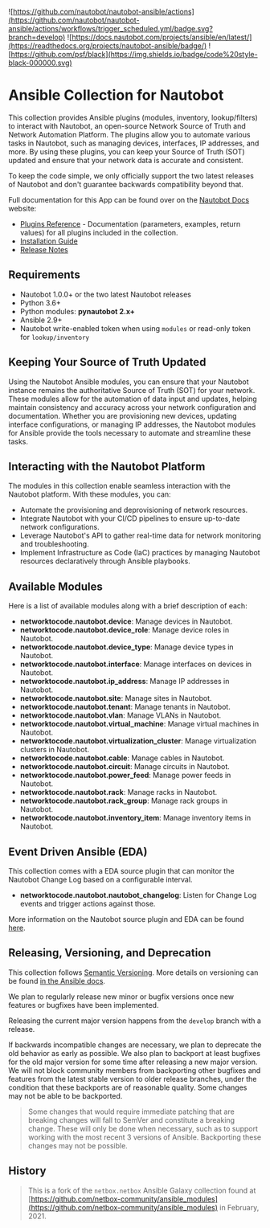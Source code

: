 ![https://github.com/nautobot/nautobot-ansible/actions](https://github.com/nautobot/nautobot-ansible/actions/workflows/trigger_scheduled.yml/badge.svg?branch=develop)
![https://docs.nautobot.com/projects/ansible/en/latest/](https://readthedocs.org/projects/nautobot-ansible/badge/)
![https://github.com/psf/black](https://img.shields.io/badge/code%20style-black-000000.svg)

# Ansible Collection for Nautobot


This collection provides Ansible plugins (modules, inventory, lookup/filters) to interact with Nautobot, an open-source Network Source of Truth and Network Automation Platform. The plugins allow you to automate various tasks in Nautobot, such as managing devices, interfaces, IP addresses, and more. By using these plugins, you can keep your Source of Truth (SOT) updated and ensure that your network data is accurate and consistent.

To keep the code simple, we only officially support the two latest releases of Nautobot and don't guarantee backwards compatibility beyond that.

Full documentation for this App can be found over on the [Nautobot Docs](https://docs.nautobot.com) website:

- [Plugins Reference](https://docs.nautobot.com/projects/ansible/en/latest/networktocode.nautobot/) - Documentation (parameters, examples, return values) for all plugins included in the collection.
- [Installation Guide](https://docs.nautobot.com/projects/ansible/en/latest/getting_started/installation/)
- [Release Notes](https://docs.nautobot.com/projects/ansible/en/latest/release_notes/)

## Requirements

- Nautobot 1.0.0+ or the two latest Nautobot releases
- Python 3.6+
- Python modules: **pynautobot 2.x+**
- Ansible 2.9+
- Nautobot write-enabled token when using `modules` or read-only token for `lookup/inventory`

## Keeping Your Source of Truth Updated

Using the Nautobot Ansible modules, you can ensure that your Nautobot instance remains the authoritative Source of Truth (SOT) for your network. These modules allow for the automation of data input and updates, helping maintain consistency and accuracy across your network configuration and documentation. Whether you are provisioning new devices, updating interface configurations, or managing IP addresses, the Nautobot modules for Ansible provide the tools necessary to automate and streamline these tasks.

## Interacting with the Nautobot Platform

The modules in this collection enable seamless interaction with the Nautobot platform. With these modules, you can:

- Automate the provisioning and deprovisioning of network resources.
- Integrate Nautobot with your CI/CD pipelines to ensure up-to-date network configurations.
- Leverage Nautobot's API to gather real-time data for network monitoring and troubleshooting.
- Implement Infrastructure as Code (IaC) practices by managing Nautobot resources declaratively through Ansible playbooks.

## Available Modules

Here is a list of available modules along with a brief description of each:

- **networktocode.nautobot.device**: Manage devices in Nautobot.
- **networktocode.nautobot.device_role**: Manage device roles in Nautobot.
- **networktocode.nautobot.device_type**: Manage device types in Nautobot.
- **networktocode.nautobot.interface**: Manage interfaces on devices in Nautobot.
- **networktocode.nautobot.ip_address**: Manage IP addresses in Nautobot.
- **networktocode.nautobot.site**: Manage sites in Nautobot.
- **networktocode.nautobot.tenant**: Manage tenants in Nautobot.
- **networktocode.nautobot.vlan**: Manage VLANs in Nautobot.
- **networktocode.nautobot.virtual_machine**: Manage virtual machines in Nautobot.
- **networktocode.nautobot.virtualization_cluster**: Manage virtualization clusters in Nautobot.
- **networktocode.nautobot.cable**: Manage cables in Nautobot.
- **networktocode.nautobot.circuit**: Manage circuits in Nautobot.
- **networktocode.nautobot.power_feed**: Manage power feeds in Nautobot.
- **networktocode.nautobot.rack**: Manage racks in Nautobot.
- **networktocode.nautobot.rack_group**: Manage rack groups in Nautobot.
- **networktocode.nautobot.inventory_item**: Manage inventory items in Nautobot.

## Event Driven Ansible (EDA)

This collection comes with a EDA source plugin that can monitor the Nautobot Change Log based on a configurable interval.

- **networktocode.nautobot.nautobot_changelog**: Listen for Change Log events and trigger actions against those.

More information on the Nautobot source plugin and EDA can be found [here](./extensions/eda/plugins/event_source/README.md).


## Releasing, Versioning, and Deprecation

This collection follows [Semantic Versioning](https://semver.org/). More details on versioning can be found [in the Ansible docs](https://docs.ansible.com/ansible/latest/dev_guide/developing_collections.html#collection-versions).

We plan to regularly release new minor or bugfix versions once new features or bugfixes have been implemented.

Releasing the current major version happens from the `develop` branch with a release.

If backwards incompatible changes are necessary, we plan to deprecate the old behavior as early as possible. We also plan to backport at least bugfixes for the old major version for some time after releasing a new major version. We will not block community members from backporting other bugfixes and features from the latest stable version to older release branches, under the condition that these backports are of reasonable quality. Some changes may not be able to be backported.

> Some changes that would require immediate patching that are breaking changes will fall to SemVer and constitute a breaking change. These will only be done when necessary, such as to support working with the most recent 3 versions of Ansible. Backporting these changes may not be possible.

## History

> This is a fork of the `netbox.netbox` Ansible Galaxy collection found at [https://github.com/netbox-community/ansible_modules](https://github.com/netbox-community/ansible_modules) in February, 2021.
